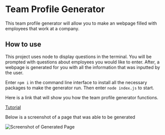 # Team Profile Generator

This team profile generator will allow you to make an webpage filled with employees that work at a company.

## How to use

This project uses node to display questions in the terminal. You will be prompted with questions about employees you would like to enter. After, a webpage is generated for you with all the information that was inputted by the user. 

Enter `npm i` in the command line interface to install all the necessary packages to make the generator run. Then enter `node index.js` to start. 

Here is a link that will show you how the team profile generator functions.

[Tutorial](https://drive.google.com/file/d/1Xnp6dmwHXeLb1XYypS9IYLxOhPTQKY8k/view?usp=sharing)

Below is a screenshot of a page that was able to be generated 

![Screenshot of Generated Page](/dist/TeamProfileSS.png)
